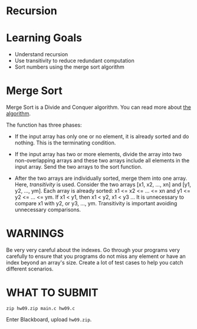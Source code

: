 # Recursion

Learning Goals
==============

* Understand recursion
* Use transitivity to reduce redundant computation
* Sort numbers using the merge sort algorithm

Merge Sort
==========

Merge Sort is a Divide and Conquer algorithm. You can read more about [the algorithm](https://medium.com/basecs/making-sense-of-merge-sort-part-1-49649a143478).

The function has three phases:

* If the input array has only one or no element, it is already sorted
  and do nothing. This is the terminating condition.

* If the input array has two or more elements, divide the array into two non-overlapping arrays and these two arrays include all elements in the input array. Send the two arrays to the sort function.

* After the two arrays are individually sorted, merge them into one
array. Here, *transitivity* is used. Consider the two arrays [x1, x2,
..., xn] and [y1, y2, ..., ym].  Each array is already sorted: x1 <=
x2 <= ... <= xn and y1 <= y2 <= ... <= ym.  If x1 < y1, then x1 < y2,
x1 < y3 ... It is unnecessary to compare x1 with y2, or y3, ...,
ym. Transitivity is important avoiding unnecessary comparisons.


WARNINGS
========

Be very very careful about the indexes. Go through your programs very
carefully to ensure that you programs do not miss any element or have
an index beyond an array's size.  Create a lot of test cases to help
you catch different scenarios.

	
WHAT TO SUBMIT
==============

```
zip hw09.zip main.c hw09.c
```

Enter Blackboard, upload `hw09.zip`.


